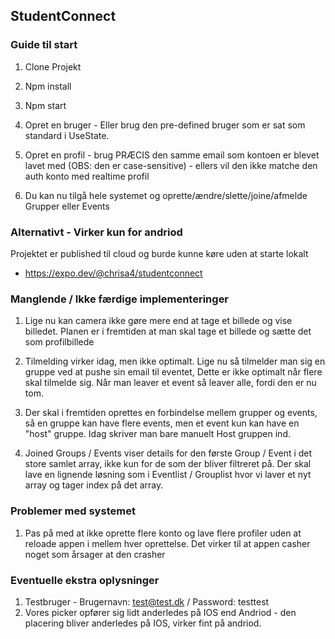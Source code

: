 ## StudentConnect

### Guide til start

1. Clone Projekt

2. Npm install

3. Npm start

4. Opret en bruger - Eller brug den pre-defined bruger som er sat som standard i UseState.

5. Opret en profil - brug PRÆCIS den samme email som kontoen er blevet lavet med (OBS: den er case-sensitive) - ellers vil den ikke matche den auth konto med realtime profil

6. Du kan nu tilgå hele systemet og oprette/ændre/slette/joine/afmelde Grupper eller Events

### Alternativt - Virker kun for andriod

Projektet er published til cloud og burde kunne køre uden at starte lokalt

- https://expo.dev/@chrisa4/studentconnect

### Manglende / Ikke færdige implementeringer

1. Lige nu kan camera ikke gøre mere end at tage et billede og vise billedet. Planen er i fremtiden at man skal tage et billede og sætte det som profilbillede

2. Tilmelding virker idag, men ikke optimalt. Lige nu så tilmelder man sig en gruppe ved at pushe sin email til eventet, Dette er ikke optimalt når flere skal tilmelde sig.
   Når man leaver et event så leaver alle, fordi den er nu tom.

3. Der skal i fremtiden oprettes en forbindelse mellem grupper og events, så en gruppe kan have flere events, men et event kun kan have en "host" gruppe. Idag skriver man bare manuelt Host gruppen ind.

4. Joined Groups / Events viser details for den første Group / Event i det store samlet array, ikke kun for de som der bliver filtreret på. Der skal lave en lignende løsning som i Eventlist / Grouplist hvor vi laver et nyt array og tager index på det array.

### Problemer med systemet

1. Pas på med at ikke oprette flere konto og lave flere profiler uden at reloade appen i mellem hver oprettelse. Det virker til at appen casher noget som årsager at den crasher

### Eventuelle ekstra oplysninger

1. Testbruger - Brugernavn: test@test.dk / Password: testtest
2. Vores picker opfører sig lidt anderledes på IOS end Andriod - den placering bliver anderledes på IOS, virker fint på andriod.
